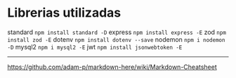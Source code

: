 # Librerias utilizadas
standard
    `npm install standard -D`
express
    `npm install express -E`
zod
    `npm install zod -E`
dotenv
    `npm install dotenv --save`
nodemon
    `npm i nodemon -D`
mysql2
    `npm i mysql2 -E`
jwt
    `npm install jsonwebtoken -E`

---



https://github.com/adam-p/markdown-here/wiki/Markdown-Cheatsheet